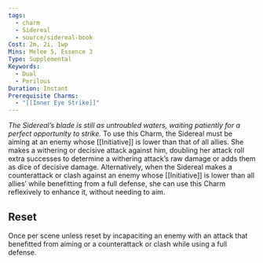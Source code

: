 ```yaml
---
tags:
  - charm
  - Sidereal
  - source/sidereal-book
Cost: 2m, 2i, 1wp
Mins: Melee 5, Essence 3
Type: Supplemental
Keywords:
  - Dual
  - Perilous
Duration: Instant
Prerequisite Charms:
  - "[[Inner Eye Strike]]"
---
```

*The Sidereal’s blade is still as untroubled waters, waiting patiently for a perfect opportunity to strike.*
To use this Charm, the Sidereal must be aiming at an enemy whose [[Initiative]] is lower than that of all allies. She makes a withering or decisive attack against him, doubling her attack roll extra successes to determine a withering attack’s raw damage or adds them as dice of decisive damage. Alternatively, when the Sidereal makes a counterattack or clash against an enemy whose [[Initiative]] is lower than all allies’ while benefitting from a full defense, she can use this Charm reflexively to enhance it, without needing to aim. 
## Reset
Once per scene unless reset by incapaciting an enemy with an attack that benefitted from aiming or a counterattack or clash while using a full defense.